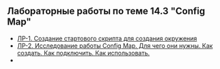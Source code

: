 ## Лабораторные работы по теме 14.3 "Config Map"

- [ ЛР-1. Создание стартового скрипта для создания окружения](/14.3-ConfigMap/Labs/labs-1-create-start.script.md)
- [ ЛР-2. Исследование работы Config Map. Для чего они нужны. Как создать. Как подключить. Как использовать.](/14.3-ConfigMap/Labs/labs-2-learning-configmaps.md)
- []()
